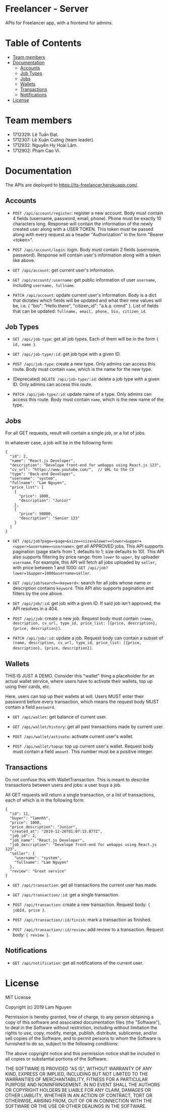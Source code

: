 # Freelancer - Server

APIs for Freelancer app, with a frontend for admins.

# Table of Contents

- [Team members](#team-members)
- [Documentation](#documentation)
  - [Accounts](#accounts)
  - [Job Types](#job-types)
  - [Jobs](#jobs)
  - [Wallets](#wallets)
  - [Transactions](#transactions)
  - [Notifications](#notifications)
- [License](#license)

# Team members

- 1712329: Lê Tuấn Đạt.
- 1712307: Lê Xuân Cường (team leader).
- 1712932: Nguyễn Hy Hoài Lâm.
- 1712902: Phạm Cao Vỉ.

# Documentation

The APIs are deployed to https://its-freelancer.herokuapp.com/.

## Accounts

- `POST /api/account/register`: register a new account. Body must contain 4 fields (username, password, email, phone). Phone must be exactly 10 characters long. Response will contain the information of the newly created user along with a USER TOKEN. This token must be passed along with every request as a header "Authorization" in the form "Bearer \<token>".

- `POST /api/account/login`: login. Body must contain 2 fields (username, password). Response will contain user's information along with a token like above.

- `GET /api/account`: get current user's information.

- `GET /api/account/:username`: get public information of user `username`, including `username, fullname`.

- `PATCH /api/account`: update current user's information. Body is a dict that dictates which fields will be updated and what their new values will be, i.e. { "bio": "Hello there", "citizen_id": "a.k.a. cmnd" }. List of fields that can be updated: `fullname, email, phone, bio, citizen_id`.

## Job Types

- `GET /api/job-type`: get all job types. Each of them will be in the form `{ id, name }`.

- `GET /api/job-type/:id`: get job type with a given ID.

- `POST /api/job-type`: create a new type. Only admins can access this route. Body must contain `name`, which is the name for the new type.

- (Deprecated) `DELETE /api/job-type/:id`: delete a job type with a given ID. Only admins can access this route.

- `PATCH /api/job-type/:id`: update name of a type. Only admins can access this route. Body must contain `name`, which is the new name of the type.

## Jobs

For all GET requests, result will contain a single job, or a list of jobs.

In whatever case, a job will be in the following form:

```
{
  "id": 2,
  "name": "React.js Developer",
  "description": "Develope front-end for webapps using React.js 123",
  "cv_url": "https://www.youtube.com/",  // URL to the CV
  "type": "Back-end Developer",
  "username": "system",
  "fullname": "Lam Nguyen",
  "price_list": [
    {
      "price": 1000,
      "description": "Junior"
    },
    {
      "price": 50000,
      "description": "Senior 123"
    }
  ]
}
```

- `GET /api/job?page=<page>&size=<size>&lower=<lower>&upper=<upper>&username=<username>`: get all APPROVED jobs. This API supports pagination (page starts from 1, defaults to 1; size defaults to 10). This API also supports filtering by price range: from `lower` to `upper`, by uploader `username`. For example, this API will fetch all jobs uploaded by `seller`, with price between 1 and 1000: `GET /api/job?lower=1&upper=1000&username=seller`.

- `GET /api/job?search=<keyword>`: search for all jobs whose name or description contains `keyword`. This API also supports pagination and filters by the one above.

- `GET /api/job/:id`: get job with a given ID. If said job isn't approved, the API resolves in a 404.

- `POST /api/job`: create a new job. Request body must contain `(name, description, cv_url, type_id, price_list: [{price, description}, {price, description}]`.

- `PATCH /api/job/:id`: update a job. Request body can contain a subset of `(name, description, cv_url, type_id, price_list: [{price, description}, {price, description}]`.

## Wallets

THIS IS JUST A DEMO. Consider this "wallet" thing a placeholder for an actual wallet service, where users have to activate their wallets, top up using their cards, etc.

Here, users can top up their wallets at will. Users MUST enter their password before every transaction, which means the request body MUST contain a field `password`.

- `GET /api/wallet`: get balance of current user.

- `GET /api/wallet/history`: get all past transactions made by current user.

- `POST /api/wallet/activate`: activate current user's wallet.

- `POST /api/wallet/topup`: top up current user's wallet. Request body must contain a field `amount`. This number must be a positive integer.

## Transactions

Do not confuse this with WalletTransaction. This is meant to describe transactions between users and jobs: a user buys a job.

All GET requests will return a single transaction, or a list of transactions, each of which is in the following form:

```
{
  "id": 11,
  "buyer": "lamnhh",
  "price": 1000,
  "price_description": "Junior",
  "created_at": "2019-12-26T01:07:15.877Z",
  "job_id": 2,
  "job_name": "React.js Developer",
  "job_description": "Develope front-end for webapps using React.js 123",
  "seller": {
    "username": "system",
    "fullname": "Lam Nguyen"
  },
  "review": "Great service"
}
```

- `GET /api/transaction`: get all transactions the current user has made.

- `GET /api/transaction/:id`: get a single transaction.

- `POST /api/transaction`: create a new transaction. Request body: `{ jobId, price }`.

- `POST /api/transaction/:id/finish`: mark a transaction as finished.

- `POST /api/transaction/:id/review`: add review to a transaction. Request body: `{ review }`.

## Notifications

- `GET /api/notification`: get all notifications of the current user.

# License

MIT License

Copyright (c) 2019 Lam Nguyen

Permission is hereby granted, free of charge, to any person obtaining a copy
of this software and associated documentation files (the "Software"), to deal
in the Software without restriction, including without limitation the rights
to use, copy, modify, merge, publish, distribute, sublicense, and/or sell
copies of the Software, and to permit persons to whom the Software is
furnished to do so, subject to the following conditions:

The above copyright notice and this permission notice shall be included in all
copies or substantial portions of the Software.

THE SOFTWARE IS PROVIDED "AS IS", WITHOUT WARRANTY OF ANY KIND, EXPRESS OR
IMPLIED, INCLUDING BUT NOT LIMITED TO THE WARRANTIES OF MERCHANTABILITY,
FITNESS FOR A PARTICULAR PURPOSE AND NONINFRINGEMENT. IN NO EVENT SHALL THE
AUTHORS OR COPYRIGHT HOLDERS BE LIABLE FOR ANY CLAIM, DAMAGES OR OTHER
LIABILITY, WHETHER IN AN ACTION OF CONTRACT, TORT OR OTHERWISE, ARISING FROM,
OUT OF OR IN CONNECTION WITH THE SOFTWARE OR THE USE OR OTHER DEALINGS IN THE
SOFTWARE.
